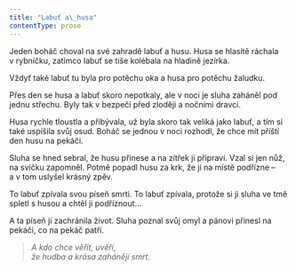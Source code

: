 ```yaml
---
title: "Labuť a\_husa"
contentType: prose
---
```


Jeden boháč choval na své zahradě labuť a husu. Husa se hlasitě ráchala v rybníčku, zatímco labuť se tiše kolébala na hladině jezírka.

Vždyť také labuť tu byla pro potěchu oka a husa pro potěchu žaludku.

Přes den se husa a labuť skoro nepotkaly, ale v noci je sluha zaháněl pod jednu střechu. Byly tak v bezpečí před zloději a nočními dravci.

Husa rychle tloustla a přibývala, už byla skoro tak veliká jako labuť, a tím si také uspíšila svůj osud. Boháč se jednou v noci rozhodl, že chce mít příští den husu na pekáči.

Sluha se hned sebral, že husu přinese a na zítřek ji připraví. Vzal si jen nůž, na svíčku zapomněl. Potmě popadl husu za krk, že ji na místě podřízne – a v tom uslyšel krásný zpěv.

To labuť zpívala svou píseň smrti. To labuť zpívala, protože si ji sluha ve tmě spletl s husou a chtěl ji podříznout…

A ta píseň jí zachránila život. Sluha poznal svůj omyl a pánovi přinesl na pekáči, co na pekáč patří.

  

> _A kdo chce věřit, uvěří,  
> že hudba a krása zahánějí smrt._
